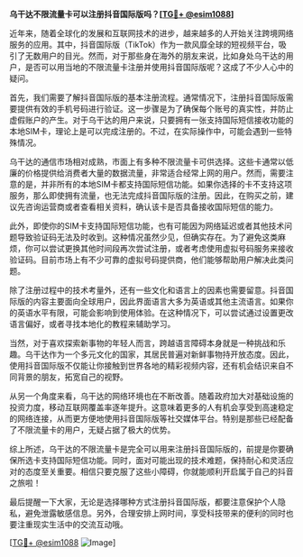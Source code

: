 **乌干达不限流量卡可以注册抖音国际版吗？[[TG💪+ @esim1088](https://t.me/s/esim1088)]**

近年来，随着全球化的发展和互联网技术的进步，越来越多的人开始关注跨境网络服务的应用。其中，抖音国际版（TikTok）作为一款风靡全球的短视频平台，吸引了无数用户的目光。然而，对于那些身在海外的朋友来说，比如身处乌干达的用户，是否可以用当地的不限流量卡注册并使用抖音国际版呢？这成了不少人心中的疑问。

首先，我们需要了解抖音国际版的基本注册流程。通常情况下，注册抖音国际版需要提供有效的手机号码进行验证。这一步骤是为了确保每个账号的真实性，并防止虚假账户的产生。对于乌干达的用户来说，只要拥有一张支持国际短信接收功能的本地SIM卡，理论上是可以完成注册的。不过，在实际操作中，可能会遇到一些特殊情况。

乌干达的通信市场相对成熟，市面上有多种不限流量卡可供选择。这些卡通常以低廉的价格提供给消费者大量的数据流量，非常适合经常上网的用户。然而，需要注意的是，并非所有的本地SIM卡都支持国际短信功能。如果你选择的卡不支持这项服务，那么即使拥有流量，也无法完成抖音国际版的注册。因此，在购买之前，建议先咨询运营商或者查看相关资料，确认该卡是否具备接收国际短信的能力。

此外，即使你的SIM卡支持国际短信功能，也有可能因为网络延迟或者其他技术问题导致验证码无法及时收到。这种情况虽然少见，但确实存在。为了避免这类麻烦，你可以尝试更换其他时间段再次尝试注册，或者考虑使用虚拟号码服务来接收验证码。目前市场上有不少可靠的虚拟号码提供商，他们能够帮助用户解决此类问题。

除了注册过程中的技术考量外，还有一些文化和语言上的因素也需要留意。抖音国际版的内容主要面向全球用户，因此界面语言大多为英语或其他主流语言。如果你的英语水平有限，可能会影响到使用体验。在这种情况下，可以尝试通过设置更改语言偏好，或者寻找本地化的教程来辅助学习。

当然，对于喜欢探索新事物的年轻人而言，跨越语言障碍本身就是一种挑战和乐趣。乌干达作为一个多元文化的国家，其居民普遍对新鲜事物持开放态度。因此，使用抖音国际版不仅能让你接触到世界各地的精彩视频内容，还有机会结识来自不同背景的朋友，拓宽自己的视野。

从另一个角度来看，乌干达的网络环境也在不断改善。随着政府加大对基础设施的投资力度，移动互联网覆盖率逐年提升。这意味着更多的人有机会享受到高速稳定的网络连接，从而更方便地使用抖音国际版等社交媒体平台。特别是那些已经配备了不限流量卡的用户，无疑占据了极大的优势。

综上所述，乌干达的不限流量卡是完全可以用来注册抖音国际版的，前提是你要确保所选卡支持国际短信功能。同时，面对可能出现的技术难题，保持耐心和灵活应对的态度至关重要。相信只要克服了这些小障碍，你就能顺利开启属于自己的抖音之旅啦！

最后提醒一下大家，无论是选择哪种方式注册抖音国际版，都要注意保护个人隐私，避免泄露敏感信息。另外，合理安排上网时间，享受科技带来的便利的同时也要注重现实生活中的交流互动哦。

[[TG💪+ @esim1088](https://t.me/s/esim1088) ![Image](https://i.postimg.cc/4NQfJmqS/Snipaste-2025-05-13-00-14-12.png)]